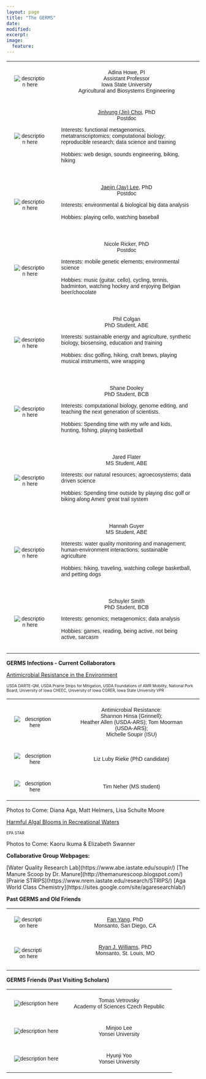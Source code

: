 ```yaml
---
layout: page
title: "The GERMS"
date:
modified:
excerpt:
image:
  feature:
---
```

<style type="text/css">
.tg  {border-collapse:collapse;border-spacing:0;}
.tg td{font-family:Arial, sans-serif;font-size:14px;padding:20px 20px;border-style:solid;border-width:1px;overflow:hidden;word-break:normal;}
.tg th{font-family:Arial, sans-serif;font-size:14px;font-weight:normal;padding:20px 20px;border-style:solid;border-width:0px;overflow:hidden;word-break:normal;}
</style>

<table class="tg">
<tr>
<th class="tg-031e"><img src="isu_howe.jpg" alt="description here" /></th>
<th class="tg-031e">Adina Howe, PI<br>Assistant Professor<br> Iowa State University<br>Agricultural and Biosystems Engineering
<script language="JavaScript">
var username = "adina";
var hostname = "iastate.edu";
var linktext = username + "@" + hostname ;
document.write("<a href='" + "mail" + "to:" + username + "@" + hostname + "'>" + linktext + "</a>");
</script>
</th>
</tr>

<tr>
<th class="tg-031e"><img src="jin3.jpg" alt="description here" /></th>
<th class="tg-031e"><a href="http://metajinomics.github.io/">Jinlyung (Jin) Choi</a>, PhD<br>Postdoc
<p align="left">Interests: functional metagenomics, metatranscriptomics; computational biology; reproducible research; data science and training
<br>
<br>Hobbies: web design, sounds engineering, biking, hiking</p>
</th>
</tr>

<tr>
<th class="tg-031e"><img src="jae2.jpg" alt="description here" /></th>
<th class="tg-031e"><a href="http://metajinomics.github.io/">Jaejin (Jay) Lee</a>, PhD<br>Postdoc
<p align="left">Interests: environmental & biological big data analysis
<br>
<br>Hobbies: playing cello, watching baseball</p>
</th>
</tr>

<tr>
<th class="tg-031e"><img src="nicole.gif" alt="description here" /></th>
<th class="tg-031e">Nicole Ricker, PhD
<br>Postdoc
<p align="left">Interests:  mobile genetic elements; environmental science
<br>
<br>Hobbies:  music (guitar, cello), cycling, tennis, badminton, watching hockey and enjoying Belgian beer/chocolate
</p>
</th>
</tr>


<tr>
<th class="tg-031e"><img src="phil.jpg" alt="description here" /></th>
<th class="tg-031e">Phil Colgan
<br>PhD Student, ABE
<p align="left">Interests: sustainable energy and agriculture, synthetic biology, biosensing, education and training
<br>
<br>Hobbies: disc golfing, hiking, craft brews, playing musical instruments, wire wrapping</p>
</th>
</tr>

<tr>
<th class="tg-031e"><img src="shane.gif" alt="description here" /></th>
<th class="tg-031e">Shane Dooley
<br>PhD Student, BCB
<p align="left">Interests:  computational biology, genome editing,  and teaching the next generation of scientists. 
<br>
<br>Hobbies:  Spending time with my wife and kids, hunting, fishing, playing basketball</p>
</th>
</tr>

<tr>
<th class="tg-031e"><img src="lab_photo_farmer_small.jpg" alt="description here" /></th>
<th class="tg-031e">Jared Flater
<br>MS Student, ABE
<p align="left">Interests:  our natural resources; agroecosystems; data driven science
<br>
<br>Hobbies:  Spending time outside by playing disc golf or biking along Ames' great trail system</p>
</th>
</tr>

<tr>
<th class="tg-031e"><img src="hannah.jpg" alt="description here" /></th>
<th class="tg-031e">Hannah Guyer
<br>MS Student, ABE
<p align="left">Interests: water quality monitoring and management; human-environment interactions; sustainable agriculture
<br>
<br>Hobbies: hiking, traveling, watching college basketball, and petting dogs</p>
</th>
</tr>

<tr>
<th class="tg-031e"><img src="schuyler.jpg" alt="description here" /></th>
<th class="tg-031e">Schuyler Smith
<br>PhD Student, BCB
<p align="left">Interests:  genomics; metagenomics; data analysis
<br>
<br>Hobbies:  games, reading, being active, not being active, sarcasm</p>
</th>
</tr>

</table>

<p><b>GERMS Infections - Current Collaborators</b></p>

<p><u>Antimicrobial Resistance in the Environment</u></p>
<font size="1">USDA DARTE-QM, USDA Prairie Strips for Mitigation, USDA Foundations of AMR Mobility, National Pork Board, University of Iowa CHEEC, University of Iowa CGRER, Iowa State University VPR</font>

<table class="tg">
  <tr>
    <th class="tg-031e"><img src="darte.jpg" alt="description here" /></th>
    <th class="tg-031e">Antimicrobial Resistance:  <br>Shannon Hinsa (Grinnell); <br>Heather Allen (USDA-ARS); Tom Moorman (USDA-ARS); <br>Michelle Soupir (ISU) <br></th>
  </tr>

  <tr>
    <th class="tg-031e"><img src="liz_arches2.jpg" alt="description here" /></th>
    <th class="tg-031e">Liz Luby Rieke (PhD candidate)<br></th>
  </tr>

  <tr>
    <th class="tg-031e"><img src="liz_arches2.jpg" alt="description here" /></th>
    <th class="tg-031e">Tim Neher (MS student)<br></th>
  </tr>
</table>

Photos to Come:  Diana Aga, Matt Helmers, Lisa Schulte Moore

<p><u>Harmful Algal Blooms in Recreational Waters</u></p>
<font size="1">EPA STAR</font>



Photos to Come:  Kaoru Ikuma & Elizabeth Swanner

<p><b>Collaborative Group Webpages:</b></p>
[Water Quality Research Lab](https://www.abe.iastate.edu/soupir/)  
[The Manure Scoop by Dr. Manure](http://themanurescoop.blogspot.com/)  
[Prairie STRIPS](https://www.nrem.iastate.edu/research/STRIPS/)
[Aga World Class Chemistry](https://sites.google.com/site/agaresearchlab/)




<p><b>Past GERMS and Old Friends </b></p>
<table class="tg">
<tr>
<th class="tg-031e"><img src="fan-1.jpg" alt="description here" /></th>
<th class="tg-031e"><a href="http://fandemonium.github.io/">Fan Yang</a>, PhD
<br>Monsanto, San Diego, CA
</th>
</tr>


  <tr>
    <th class="tg-031e"><img src="ryan.jpg" alt="description here" /></th>
    <th class="tg-031e"><a href="http://ryanjw.github.io/">Ryan J. Williams</a>, PhD<br>Monsanto, St. Louis, MO &nbsp;&nbsp;&nbsp;&nbsp;&nbsp;&nbsp;&nbsp;&nbsp;&nbsp;&nbsp;&nbsp;&nbsp;&nbsp;&nbsp;&nbsp;&nbsp;&nbsp;&nbsp;&nbsp;&nbsp;&nbsp;&nbsp;&nbsp;&nbsp;&nbsp;&nbsp;&nbsp;&nbsp;&nbsp;&nbsp;&nbsp;&nbsp;&nbsp;&nbsp;&nbsp;&nbsp;&nbsp;&nbsp;&nbsp;&nbsp;&nbsp;&nbsp;&nbsp;&nbsp;&nbsp;&nbsp;&nbsp;&nbsp;&nbsp;&nbsp;&nbsp;&nbsp;&nbsp;&nbsp;&nbsp;&nbsp;&nbsp;&nbsp;&nbsp;&nbsp;&nbsp;&nbsp;&nbsp;&nbsp;&nbsp;&nbsp;&nbsp;&nbsp;&nbsp;&nbsp;&nbsp;&nbsp;&nbsp;&nbsp;&nbsp;&nbsp;&nbsp;&nbsp;&nbsp;&nbsp;&nbsp;&nbsp;&nbsp;

</th>
  </tr>
</table>

<p><b>GERMS Friends (Past Visiting Scholars)</b></p>

<table class="tg">
<tr>
    <th class="tg-031e"><img src="tomas.png" alt="description here" /></th>
     <th class="tg-031e">Tomas Vetrovsky<br>Academy of Sciences Czech Republic</th>
  </tr>

<tr>
    <th class="tg-031e"><img src="minjoo.gif" alt="description here" /></th>
     <th class="tg-031e">Minjoo Lee<br>Yonsei University</th>
  </tr>
  <tr>
    <th class="tg-031e"><img src="hyunji.gif" alt="description here" /></th>
    <th class="tg-031e">Hyunji Yoo<br>Yonsei University</th>
  </tr>

</table>
